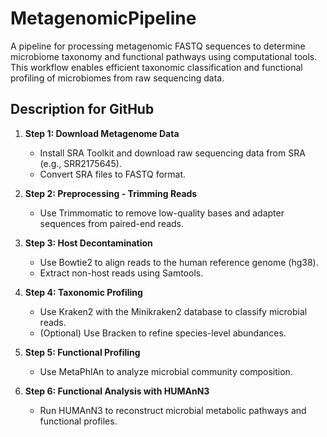 # MetagenomicPipeline
A pipeline for processing metagenomic FASTQ sequences to determine microbiome taxonomy and functional pathways using computational tools. This workflow enables efficient taxonomic classification and functional profiling of microbiomes from raw sequencing data.

## Description for GitHub  

1. **Step 1: Download Metagenome Data**  
   - Install SRA Toolkit and download raw sequencing data from SRA (e.g., SRR2175645).  
   - Convert SRA files to FASTQ format.  

2. **Step 2: Preprocessing - Trimming Reads**  
   - Use Trimmomatic to remove low-quality bases and adapter sequences from paired-end reads.  

3. **Step 3: Host Decontamination**  
   - Use Bowtie2 to align reads to the human reference genome (hg38).  
   - Extract non-host reads using Samtools.  

4. **Step 4: Taxonomic Profiling**  
   - Use Kraken2 with the Minikraken2 database to classify microbial reads.  
   - (Optional) Use Bracken to refine species-level abundances.  

5. **Step 5: Functional Profiling**  
   - Use MetaPhlAn to analyze microbial community composition.  

6. **Step 6: Functional Analysis with HUMAnN3**  
   - Run HUMAnN3 to reconstruct microbial metabolic pathways and functional profiles.
